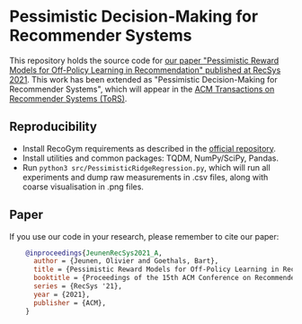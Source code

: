 # Pessimistic Decision-Making for Recommender Systems
This repository holds the source code for [our paper "Pessimistic Reward Models for Off-Policy Learning in Recommendation" published at RecSys 2021](http://adrem.uantwerpen.be/bibrem/pubs/JeunenRecSys2021_A.pdf).
This work has been extended as "Pessimistic Decision-Making for Recommender Systems", which will appear in the [ACM Transactions on Recommender Systems (ToRS)](https://dl.acm.org/journal/tors).


## Reproducibility
- Install RecoGym requirements as described in the [official repository](https://github.com/criteo-research/reco-gym).
- Install utilities and common packages: TQDM, NumPy/SciPy, Pandas.
- Run `python3 src/PessimisticRidgeRegression.py`, which will run all experiments and dump raw measurements in .csv files, along with coarse visualisation in .png files.


## Paper
If you use our code in your research, please remember to cite our paper:

```BibTeX
    @inproceedings{JeunenRecSys2021_A,
      author = {Jeunen, Olivier and Goethals, Bart},
      title = {Pessimistic Reward Models for Off-Policy Learning in Recommendation},
      booktitle = {Proceedings of the 15th ACM Conference on Recommender Systems},
      series = {RecSys '21},
      year = {2021},
      publisher = {ACM},
    }
```
